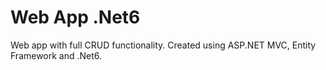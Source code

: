 # Web App .Net6
 Web app with full CRUD functionality. Created using ASP.NET MVC, Entity Framework and .Net6.
